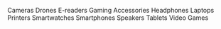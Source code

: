 Cameras
Drones
E-readers
Gaming Accessories
Headphones
Laptops
Printers
Smartwatches
Smartphones
Speakers
Tablets
Video Games
